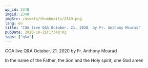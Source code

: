 ```yaml
---
wp_id: 2348
imgId: 2349
imgSrc: /assets/thumbnails/2349.png
lang: en
title: "COA live Q&A October. 21. 2020  by Fr. Anthony Mourad"
pubDate: 2020-10-21T17:40:02
tags: ["q&a"]
---
```


<!-- page: 6 -->

<p>COA live Q&amp;A October. 21. 2020 by Fr. Anthony Mourad</p>
<p>In the name of the Father, the Son and the Holy spirit, one God amen</p>
